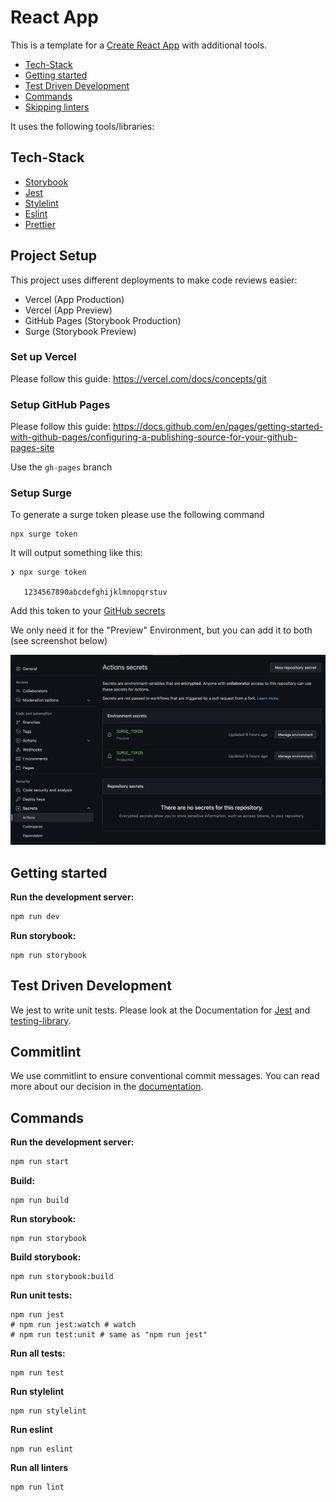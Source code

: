 # React App

This is a template for a [Create React App](https://create-react-app.dev/) with additional tools.

<!-- toc -->

-   [Tech-Stack](#tech-stack)
-   [Getting started](#getting-started)
-   [Test Driven Development](#test-driven-development)
-   [Commands](#commands)
-   [Skipping linters](#skipping-linters)

<!-- tocstop -->

It uses the following tools/libraries:

## Tech-Stack

-   [Storybook](https://storybook.js.org/)
-   [Jest](https://jestjs.io/)
-   [Stylelint](https://stylelint.io/)
-   [Eslint](https://eslint.org/)
-   [Prettier](https://prettier.io/)

## Project Setup

This project uses different deployments to make code reviews easier:

-   Vercel (App Production)
-   Vercel (App Preview)
-   GitHub Pages (Storybook Production)
-   Surge (Storybook Preview)

### Set up Vercel

Please follow this guide: https://vercel.com/docs/concepts/git

### Setup GitHub Pages

Please follow this guide: https://docs.github.com/en/pages/getting-started-with-github-pages/configuring-a-publishing-source-for-your-github-pages-site

Use the `gh-pages` branch

### Setup Surge

To generate a surge token please use the following command

```shell
npx surge token
```

It will output something like this:

```shell
❯ npx surge token

   1234567890abcdefghijklmnopqrstuv
```

Add this token to your [GitHub secrets](https://docs.github.com/en/actions/security-guides/encrypted-secrets)

We only need it for the "Preview" Environment, but you can add it to both (see screenshot below)

![GitHub Secret for Surge](./docs/resources/github-secrets-surge.png)

## Getting started

**Run the development server:**

```bash
npm run dev
```

**Run storybook:**

```shell
npm run storybook
```

## Test Driven Development

We jest to write unit tests. Please look at the Documentation for [Jest](https://jestjs.io/)
and [testing-library](https://testing-library.com/docs/react-testing-library/intro/).

## Commitlint

We use commitlint to ensure conventional commit messages. You can read more about our decision in
the [documentation](./docs/COMMITS.md).

## Commands

**Run the development server:**

```bash
npm run start
```

**Build:**

```shell
npm run build
```

**Run storybook:**

```shell
npm run storybook
```

**Build storybook:**

```shell
npm run storybook:build
```

**Run unit tests:**

```shell
npm run jest
# npm run jest:watch # watch
# npm run test:unit # same as "npm run jest"
```

**Run all tests:**

```shell
npm run test
```

**Run stylelint**

```shell
npm run stylelint
```

**Run eslint**

```shell
npm run eslint
```

**Run all linters**

```shell
npm run lint
```
